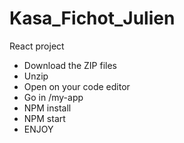 # Kasa_Fichot_Julien
 React project

- Download the ZIP files
- Unzip
- Open on your code editor
- Go in /my-app
- NPM install
- NPM start
- ENJOY
